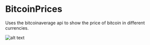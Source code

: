 # BitcoinPrices
Uses the bitcoinaverage api to show the price of bitcoin in different currencies.

![alt text](https://github.com/MichaelKawwa/BitcoinPrices/edit/master/image.jpg?raw=true)
